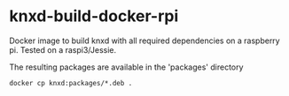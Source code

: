 # knxd-build-docker-rpi
Docker image to build knxd with all required dependencies on a raspberry pi. Tested on a raspi3/Jessie.

The resulting packages are available in the 'packages' directory
```
docker cp knxd:packages/*.deb .
```
